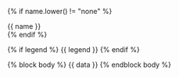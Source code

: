 {% if name.lower() != "none" %}
<div class="h6 text-primary">
{{ name }}
</div>
{% endif %}

{% if legend %}
{{ legend }}
{% endif %}

<div class="container">
{% block body %}
{{ data }}
{% endblock body %}
</div>
